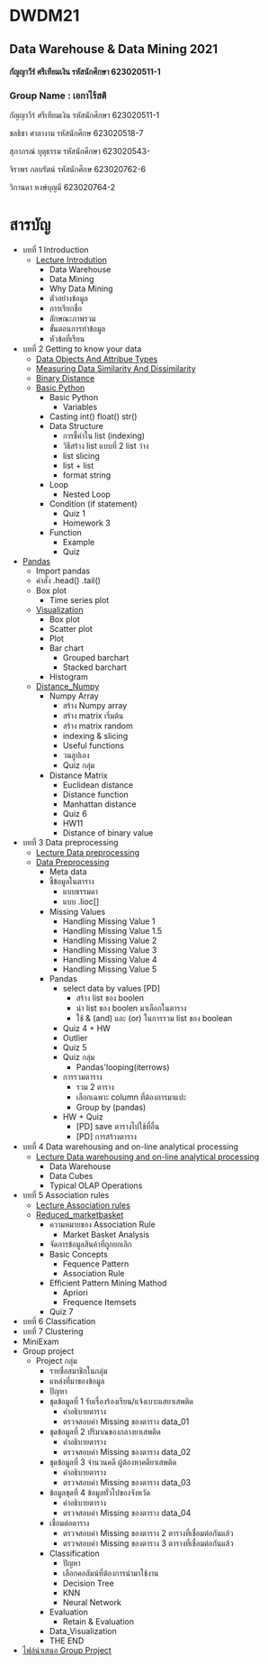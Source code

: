 # DWDM21

## Data Warehouse & Data Mining 2021

#### กัญญาวีร์ ศรีเทียมเงิน รหัสนักศึกษา 623020511-1

### Group Name : เอกาไร้สติ 

  กัญญาวีร์ ศรีเทียมเงิน รหัสนักศึกษา 623020511-1
  
  ชลธิชา ศาลางาม รหัสนักศึกษ 623020518-7
  
  สุภาภรณ์ บุตุธรรม รหัสนักศึกษา 623020543-
  
  จิราพร กลบรัตน์ รหัสนักศึกษ 623020762-6
  
  วิกานดา หงษ์บุญมี 623020764-2

# สารบัญ

* บทที่ 1 Introduction
  * [Lecture Introdution](https://github.com/Kanyawesr/DWDM21/blob/main/Chapter%201.pdf)
    * Data Warehouse 
    * Data Mining
    * Why Data Mining
    * ตัวอย่างข้อมูล
    * การเรียกชื่อ
    * ลักษณะภาพรวม
    * ขั้นตอนการทำข้อมูล
    * หัวข้อที่เรียน
* บทที่ 2 Getting to know your data
  * [Data Objects And Attribue Types](https://github.com/Kanyawesr/DWDM21/blob/main/2.1.pdf)
  * [Measuring Data Similarity And Dissimilarity](https://github.com/Kanyawesr/DWDM21/blob/main/Dissimilarity-distance-matrix.pdf)
  * [Binary Distance](https://github.com/Wikanda-Hongboonmee/DWDM21/blob/main/Distance-between-Data.pdf)
  * [Basic Python](https://github.com/Kanyawesr/DWDM21/blob/main/Data101Chapter2_1.ipynb)
    * Basic Python
      * Variables
    * Casting int() float() str()
    * Data Structure
      * การชี้ค่าใน list (indexing)
      * วิธีสร้าง list  แบบที่ 2 list ว่าง
      * list slicing
      * list + list
      * format string
    * Loop
      * Nested Loop
    * Condition (if statement)
      * Quiz 1
      * Homework 3
    * Function
      * Example
      * Quiz 
* [Pandas](https://github.com/Kanyawesr/DWDM21/blob/main/Data102Chapter2.ipynb)
    * Import pandas
    * คำสั่ง .head() .tail()
    * Box plot
      * Time series plot 
  * [Visualization](https://github.com/Kanyawesr/DWDM21/blob/main/Data_Visualization.ipynb)
    * Box plot
    * Scatter plot
    * Plot
    * Bar chart
      * Grouped barchart
      * Stacked barchart
    * Histogram  
  * [Distance_Numpy](https://github.com/Kanyawesr/DWDM21/blob/main/Distance_Numpy.ipynb)
    * Numpy Array
      * สร้าง Numpy array
      * สร้าง matrix เริ่มต้น
      * สร้าง matrix random
      * indexing & slicing
      * Useful functions
      * วนลูปเอง
      * Quiz กลุ่ม
    * Distance Matrix
      * Euclidean distance
      * Distance function
      * Manhattan distance
      * Quiz 6
      * HW11
      * Distance of binary value 
* บทที่ 3 Data preprocessing
  * [Lecture Data preprocessing](https://github.com/Kanyawesr/DWDM21/blob/main/Chapter%203%20Handling%20Missing.pdf) 
  * [Data Preprocessing](https://github.com/Kanyawesr/DWDM21/blob/main/Data_Preprocessing_(Chapter_3).ipynb)
    * Meta data
    * ชี้ข้อมูลในตาราง
      * แบบธรรมดา
      * แบบ .lioc[]
    * Missing Values
      * Handling Missing Value 1
      * Handling Missing Value 1.5
      * Handling Missing Value 2
      * Handling Missing Value 3
      * Handling Missing Value 4
      * Handling Missing Value 5
    * Pandas 
      * select data by values [PD]
        * สร้าง list ของ boolen
        * นำ list ของ boolen มาเลือกในตาราง
        * ใช้ & (and) และ (or) ในการรวม list ของ boolean
      * Quiz 4 + HW
      * Outlier
      * Quiz 5
      * Quiz กลุ่ม  
        * Pandas'looping(iterrows)
      * การรวมตาราง
        * รวม 2 ตาราง
        * เลือกเฉพาะ column ที่ต้องการมาแปะ
        * Group by (pandas)
      * HW + Quiz
        * [PD] save ตารางไปใช้ที่อื่น
        * [PD] การสร้างตาราง
* บทที่ 4 Data warehousing and on-line analytical processing
  * [Lecture Data warehousing and on-line analytical processing](https://github.com/Kanyawesr/DWDM21/blob/main/Data%20Cube%20%26%20OLAP.pdf)
    * Data Warehouse
    * Data Cubes
    * Typical OLAP Operations 
* บทที่ 5 Association rules
  * [Lecture Association rules](https://github.com/Kanyawesr/DWDM21/blob/main/Association%20rules.pdf)
  * [Reduced_marketbasket](https://github.com/Kanyawesr/DWDM21/blob/main/Chapter_6_Association_Rules.ipynb)
    * ความหมายของ Association Rule
      * Market Basket Analysis 
    * จัดการข้อมูลสินค้าที่ถูกยกเลิก
    * Basic Concepts
      * Fequence Pattern
      * Association Rule 
    * Efficient Pattern Mining Mathod
      * Apriori
      * Frequence Itemsets
    * Quiz 7   
* บทที่ 6 Classification
* บทที่ 7 Clustering
* MiniExam
* Group project
  * Project กลุ่ม
    * รายชื่อสมาชิกในกลุ่ม
    * แหล่งที่มาของข้อมูล
    * ปัญหา
    * ชุดข้อมูลที่ 1 รับเรื่องร้องเรียน/แจ้งเบาะแสยาเสพติด
      * คำอธิบายตาราง
      * ตรวจสอบค่า Missing ของตาราง data_01
    * ชุดข้อมูลที่ 2 ปริมาณของกลางยาเสพติด
      * คำอธิบายตาราง
      * ตรวจสอบค่า Missing ของตาราง data_02
    * ชุดข้อมูลที่ 3 จำนวนคดี ผู้ต้องหาคดียาเสพติด
      * คำอธิบายตาราง
      * ตรวจสอบค่า Missing ของตาราง data_03
    * ข้อมูลชุดที่ 4 ข้อมูลทั่วไปของจังหวัด
      * คำอธิบายตาราง
      * ตรวจสอบค่า Missing ของตาราง data_04
    * เชื่อมต่อตาราง
      * ตรวจสอบค่า Missing ของตาราง 2 ตารางที่เชื่อมต่อกันแล้ว
      * ตรวจสอบค่า Missing ของตาราง 3 ตารางที่เชื่อมต่อกันแล้ว
    * Classification
      * ปัญหา
      * เลือกคอลัมน์ที่ต้องการนำมาใช้งาน
      * Decision Tree
      * KNN
      * Neural Network
    * Evaluation
      * Retain & Evaluation
    * Data_Visualization
    * THE END
* [ไฟล์นำเสนอ Group Project](https://github.com/Kanyawesr/DWDM21/blob/main/Group-Project.pdf)
